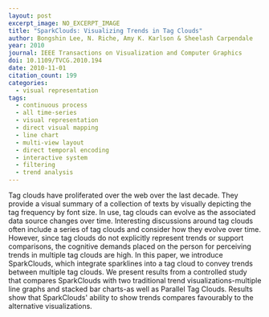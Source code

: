 ```yaml
---
layout: post
excerpt_image: NO_EXCERPT_IMAGE
title: "SparkClouds: Visualizing Trends in Tag Clouds"
author: Bongshin Lee, N. Riche, Amy K. Karlson & Sheelash Carpendale
year: 2010
journal: IEEE Transactions on Visualization and Computer Graphics
doi: 10.1109/TVCG.2010.194
date: 2010-11-01
citation_count: 199
categories:
  - visual representation
tags:
  - continuous process
  - all time-series
  - visual representation
  - direct visual mapping
  - line chart
  - multi-view layout
  - direct temporal encoding
  - interactive system
  - filtering
  - trend analysis
---
```

Tag clouds have proliferated over the web over the last decade. They provide a visual summary of a collection of texts by visually depicting the tag frequency by font size. In use, tag clouds can evolve as the associated data source changes over time. Interesting discussions around tag clouds often include a series of tag clouds and consider how they evolve over time. However, since tag clouds do not explicitly represent trends or support comparisons, the cognitive demands placed on the person for perceiving trends in multiple tag clouds are high. In this paper, we introduce SparkClouds, which integrate sparklines into a tag cloud to convey trends between multiple tag clouds. We present results from a controlled study that compares SparkClouds with two traditional trend visualizations-multiple line graphs and stacked bar charts-as well as Parallel Tag Clouds. Results show that SparkClouds' ability to show trends compares favourably to the alternative visualizations.

